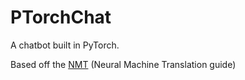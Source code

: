 # PTorchChat

A chatbot built in PyTorch.

Based off the [NMT](https://pytorch.org/tutorials/intermediate/seq2seq_translation_tutorial.html) (Neural Machine Translation guide)
